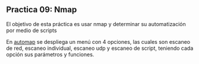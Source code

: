 ## Practica 09: Nmap

El objetivo de esta práctica es usar nmap y determinar su automatización por medio de scripts


En [automap](./automap.sh) se despliega un menú con 4 opciones, las cuales son escaneo de red, escaneo individual, escaneo udp y escaneo de script, teniendo cada opción sus parámetros y funciones.